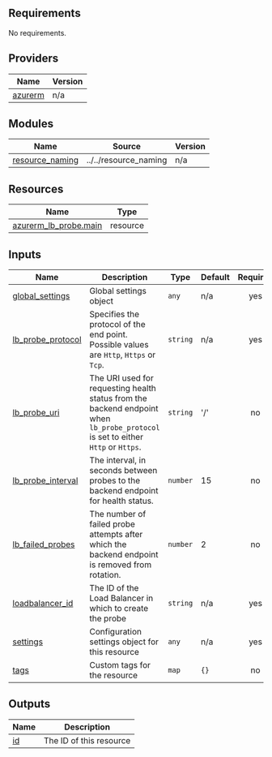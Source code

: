 <!-- BEGIN_TF_DOCS -->
## Requirements

No requirements.

## Providers

| Name | Version |
|------|---------|
| <a name="provider_azurerm"></a> [azurerm](#provider\_azurerm) | n/a |

## Modules

| Name | Source | Version |
|------|--------|---------|
| <a name="module_resource_naming"></a> [resource\_naming](#module\_resource\_naming) | ../../resource_naming | n/a |

## Resources

| Name | Type |
|------|------|
| [azurerm_lb_probe.main](https://registry.terraform.io/providers/hashicorp/azurerm/latest/docs/resources/lb_probe) | resource |

## Inputs

| Name | Description | Type | Default | Required |
|------|-------------|------|---------|:--------:|
| <a name="input_global_settings"></a> [global\_settings](#input\_global\_settings) | Global settings object | `any` | n/a | yes |
| <a name="input_lb_probe_protocol"></a> [lb\_probe\_protocol](#input\_lb\_probe\_protocol) | Specifies the protocol of the end point. Possible values are `Http`, `Https` or `Tcp`.  | `string` | n/a | yes |
| <a name="input_lb_probe_uri"></a> [lb\_probe\_uri](#input\_lb\_probe\_uri) | The URI used for requesting health status from the backend endpoint when `lb_probe_protocol` is set to either `Http` or `Https`. | `string` | '/' | no |
| <a name="input_lb_probe_interval"></a> [lb\_probe\_interval](#input\_lb\_probe\_interval) | The interval, in seconds between probes to the backend endpoint for health status. | `number` | 15 | no |
| <a name="input_lb_failed_probes"></a> [lb\_failed\_probes](#input\_lb\_failed\_probes) | The number of failed probe attempts after which the backend endpoint is removed from rotation. | `number` | 2 | no |
| <a name="input_loadbalancer_id"></a> [loadbalancer\_id](#input\_loadbalancer\_id) | The ID of the Load Balancer in which to create the probe | `string` | n/a | yes |
| <a name="input_settings"></a> [settings](#input\_settings) | Configuration settings object for this resource | `any` | n/a | yes |
| <a name="input_tags"></a> [tags](#input\_tags) | Custom tags for the resource | `map` | `{}` | no |

## Outputs

| Name | Description |
|------|-------------|
| <a name="output_id"></a> [id](#output\_id) | The ID of this resource |
<!-- END_TF_DOCS -->
